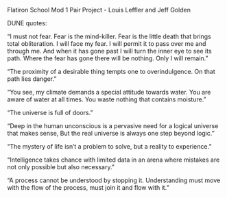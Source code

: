 Flatiron School Mod 1 Pair Project - Louis Leffler and Jeff Golden

DUNE quotes:

“I must not fear. Fear is the mind-killer. Fear is the little death that brings total obliteration. I will face my fear. I will permit it to pass over me and through me. And when it has gone past I will turn the inner eye to see its path. Where the fear has gone there will be nothing. Only I will remain.”

“The proximity of a desirable thing tempts one to overindulgence. On that path lies danger.”

“You see, my climate demands a special attitude towards water. You are aware of water at all times. You waste nothing that contains moisture.”

“The universe is full of doors.”

“Deep in the human unconscious is a pervasive need for a logical universe that makes sense, But the real universe is always one step beyond logic.”

“The mystery of life isn’t a problem to solve, but a reality to experience.”

“Intelligence takes chance with limited data in an arena where mistakes are not only possible but also necessary.”

“A process cannot be understood by stopping it. Understanding must move with the flow of the process, must join it and flow with it.”